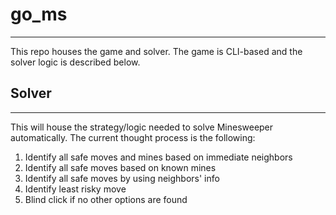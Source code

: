 # go_ms #
- - - -
This repo houses the game and solver. The game is CLI-based and the solver logic is described below.

## Solver ##
- - - -
This will house the strategy/logic needed to solve Minesweeper automatically. The current thought process is the following:

1. Identify all safe moves and mines based on immediate neighbors
2. Identify all safe moves based on known mines
3. Identify all safe moves by using neighbors' info
4. Identify least risky move
5. Blind click if no other options are found
